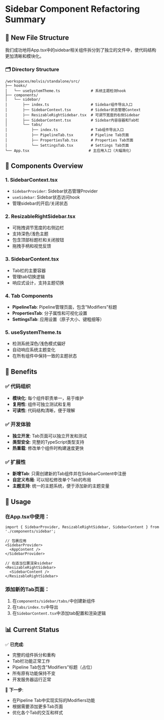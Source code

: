 # Sidebar Component Refactoring Summary

## 📁 New File Structure

我们成功地将App.tsx中的sidebar相关组件拆分到了独立的文件中，使代码结构更加清晰和模块化。

### 🗂️ Directory Structure
```
/workspaces/molvis/standalone/src/
├── hooks/
│   └── useSystemTheme.ts              # 系统主题检测hook
├── components/
│   └── sidebar/
│       ├── index.ts                   # Sidebar组件导出入口
│       ├── SidebarContext.tsx         # Sidebar状态管理Context
│       ├── ResizableRightSidebar.tsx  # 可调节宽度的右侧Sidebar
│       ├── SidebarContent.tsx         # Sidebar内容容器和Tab栏
│       └── tabs/
│           ├── index.ts               # Tab组件导出入口
│           ├── PipelineTab.tsx        # Pipeline Tab页面
│           ├── PropertiesTab.tsx      # Properties Tab页面
│           └── SettingsTab.tsx        # Settings Tab页面
└── App.tsx                           # 主应用入口（大幅简化）
```

## 🔧 Components Overview

### 1. **SidebarContext.tsx**
- `SidebarProvider`: Sidebar状态管理Provider
- `useSidebar`: Sidebar状态访问hook
- 管理sidebar的开启/关闭状态

### 2. **ResizableRightSidebar.tsx**
- 可拖拽调节宽度的右侧边栏
- 支持深色/浅色主题
- 包含顶部标题栏和关闭按钮
- 拖拽手柄和视觉反馈

### 3. **SidebarContent.tsx**
- Tab栏的主要容器
- 管理tab切换逻辑
- 响应式设计，支持主题切换

### 4. **Tab Components**
- **PipelineTab**: Pipeline管理页面，包含"Modifiers"标题
- **PropertiesTab**: 分子属性和可视化设置
- **SettingsTab**: 应用设置（原子大小、键粗细等）

### 5. **useSystemTheme.ts**
- 检测系统深色/浅色模式偏好
- 自动响应系统主题变化
- 在所有组件中保持一致的主题状态

## 🎯 Benefits

### ✅ 代码组织
- **模块化**: 每个组件职责单一，易于维护
- **复用性**: 组件可独立测试和复用
- **可读性**: 代码结构清晰，便于理解

### ✅ 开发体验
- **独立开发**: Tab页面可以独立开发和测试
- **类型安全**: 完整的TypeScript类型支持
- **热重载**: 修改单个组件时构建速度更快

### ✅ 扩展性
- **新增Tab**: 只需创建新的Tab组件并在SidebarContent中注册
- **自定义布局**: 可以轻松修改单个Tab的布局
- **主题支持**: 统一的主题系统，便于添加新的主题变量

## 🚀 Usage

### 在App.tsx中使用：
```tsx
import { SidebarProvider, ResizableRightSidebar, SidebarContent } from './components/sidebar';

// 包裹应用
<SidebarProvider>
  <AppContent />
</SidebarProvider>

// 在适当位置渲染sidebar
<ResizableRightSidebar>
  <SidebarContent />
</ResizableRightSidebar>
```

### 添加新的Tab页面：
1. 在`components/sidebar/tabs/`中创建新组件
2. 在`tabs/index.ts`中导出
3. 在`SidebarContent.tsx`中添加tab配置和渲染逻辑

## 📊 Current Status

✅ **已完成**:
- 完整的组件拆分和重构
- Tab栏功能正常工作
- Pipeline Tab包含"Modifiers"标题（占位）
- 所有原有功能保持不变
- 开发服务器运行正常

🎯 **下一步**:
- 在Pipeline Tab中实现实际的Modifiers功能
- 根据需要添加更多Tab页面
- 优化各个Tab的交互和样式
